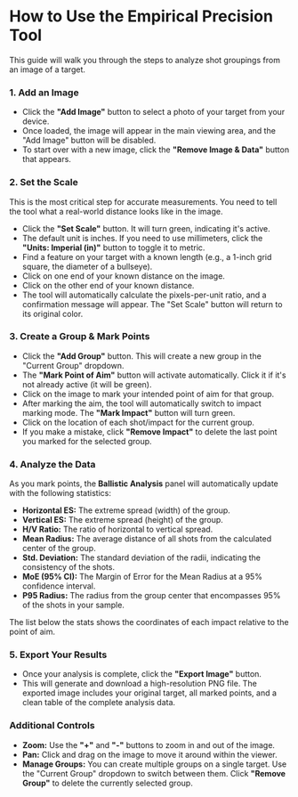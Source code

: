 # **How to Use the Empirical Precision Tool**

This guide will walk you through the steps to analyze shot groupings from an image of a target.

### **1\. Add an Image**

* Click the **"Add Image"** button to select a photo of your target from your device.  
* Once loaded, the image will appear in the main viewing area, and the "Add Image" button will be disabled.  
* To start over with a new image, click the **"Remove Image & Data"** button that appears.

### **2\. Set the Scale**

This is the most critical step for accurate measurements. You need to tell the tool what a real-world distance looks like in the image.

* Click the **"Set Scale"** button. It will turn green, indicating it's active.  
* The default unit is inches. If you need to use millimeters, click the **"Units: Imperial (in)"** button to toggle it to metric.  
* Find a feature on your target with a known length (e.g., a 1-inch grid square, the diameter of a bullseye).  
* Click on one end of your known distance on the image.  
* Click on the other end of your known distance.  
* The tool will automatically calculate the pixels-per-unit ratio, and a confirmation message will appear. The "Set Scale" button will return to its original color.

### **3\. Create a Group & Mark Points**

* Click the **"Add Group"** button. This will create a new group in the "Current Group" dropdown.  
* The **"Mark Point of Aim"** button will activate automatically. Click it if it's not already active (it will be green).  
* Click on the image to mark your intended point of aim for that group.  
* After marking the aim, the tool will automatically switch to impact marking mode. The **"Mark Impact"** button will turn green.  
* Click on the location of each shot/impact for the current group.  
* If you make a mistake, click **"Remove Impact"** to delete the last point you marked for the selected group.

### **4\. Analyze the Data**

As you mark points, the **Ballistic Analysis** panel will automatically update with the following statistics:

* **Horizontal ES:** The extreme spread (width) of the group.  
* **Vertical ES:** The extreme spread (height) of the group.  
* **H/V Ratio:** The ratio of horizontal to vertical spread.  
* **Mean Radius:** The average distance of all shots from the calculated center of the group.  
* **Std. Deviation:** The standard deviation of the radii, indicating the consistency of the shots.  
* **MoE (95% CI):** The Margin of Error for the Mean Radius at a 95% confidence interval.  
* **P95 Radius:** The radius from the group center that encompasses 95% of the shots in your sample.

The list below the stats shows the coordinates of each impact relative to the point of aim.

### **5\. Export Your Results**

* Once your analysis is complete, click the **"Export Image"** button.  
* This will generate and download a high-resolution PNG file. The exported image includes your original target, all marked points, and a clean table of the complete analysis data.

### **Additional Controls**

* **Zoom:** Use the **"+"** and **"-"** buttons to zoom in and out of the image.  
* **Pan:** Click and drag on the image to move it around within the viewer.  
* **Manage Groups:** You can create multiple groups on a single target. Use the "Current Group" dropdown to switch between them. Click **"Remove Group"** to delete the currently selected group.
